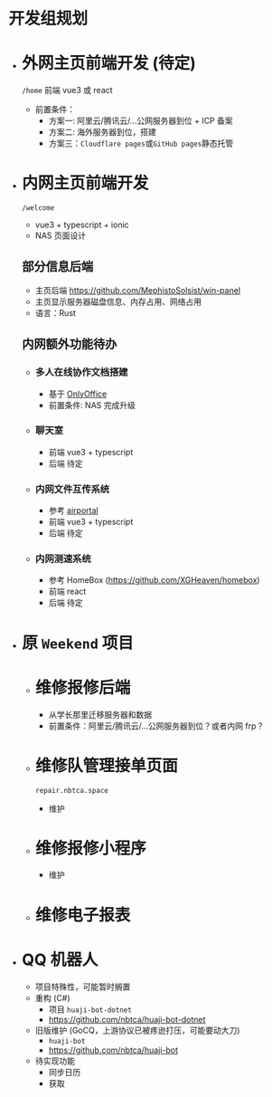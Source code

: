 # 开发组规划

- # 外网主页前端开发 (待定)

  `/home`
  前端 vue3 或 react

  - 前置条件：
    - 方案一: 阿里云/腾讯云/...公网服务器到位 + ICP 备案
    - 方案二: 海外服务器到位，搭建
    - 方案三：`Cloudflare pages`或`GitHub pages`静态托管

- # 内网主页前端开发

  `/welcome`

  - vue3 + typescript + ionic
  - NAS 页面设计

  ## 部分信息后端

  - 主页后端 <https://github.com/MephistoSolsist/win-panel>
  - 主页显示服务器磁盘信息、内存占用、网络占用
  - 语言：Rust

  ## 内网额外功能待办

  - ### 多人在线协作文档搭建

    - 基于 [OnlyOffice](https://www.onlyoffice.com/)
    - 前置条件: NAS 完成升级

  - ### 聊天室

    - 前端 vue3 + typescript
    - 后端 待定

  - ### 内网文件互传系统

    - 参考 [airportal](https://airportal.cn/)
    - 前端 vue3 + typescript
    - 后端 待定

  - ### 内网测速系统

    - 参考 HomeBox (<https://github.com/XGHeaven/homebox>)
    - 前端 react
    - 后端 待定

- # 原 `Weekend` 项目

  - # 维修报修后端

    - 从学长那里迁移服务器和数据
    - 前置条件：阿里云/腾讯云/...公网服务器到位？或者内网 frp？

  - # 维修队管理接单页面

    `repair.nbtca.space`

    - 维护

  - # 维修报修小程序

    - 维护

  - # 维修电子报表

- # QQ 机器人

  - 项目特殊性，可能暂时搁置
  - 重构 (C#)
    - 项目 `huaji-bot-dotnet`
    - <https://github.com/nbtca/huaji-bot-dotnet>
  - 旧版维护 (GoCQ，上游协议已被疼逊打压，可能要动大刀)
    - `huaji-bot`
    - <https://github.com/nbtca/huaji-bot>
  - 待实现功能
    - 同步日历
    - 获取
